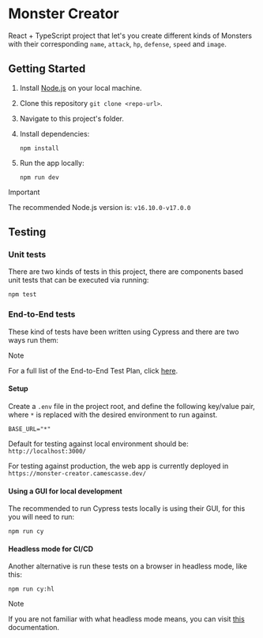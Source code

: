 # Monster Creator

React + TypeScript project that let's you create different kinds of Monsters with their corresponding `name`, `attack`, `hp`, `defense`, `speed` and `image`.

## Getting Started

1. Install [Node.js](https://nodejs.org/en) on your local machine.
2. Clone this repository `git clone <repo-url>`.
3. Navigate to this project's folder.
4. Install dependencies:

   ```
   npm install
   ```
5. Run the app locally:

   ```
   npm run dev
   ```
   
> [!IMPORTANT]
> The recommended Node.js version is: ```v16.10.0-v17.0.0```

## Testing

### Unit tests

There are two kinds of tests in this project, there are components based unit tests that can be executed via running:

```
npm test
```

### End-to-End tests

These kind of tests have been written using Cypress and there are two ways run them:

> [!NOTE]
> For a full list of the End-to-End Test Plan, click [here](https://github.com/camescasse/cypress-fullstacklabs-assessment/blob/main/TESTPLAN.md).

#### Setup

Create a `.env` file in the project root, and define the following key/value pair, where `*` is replaced with the desired environment to run against.

`BASE_URL="*"`

Default for testing against local environment should be: `http://localhost:3000/`

For testing against production, the web app is currently deployed in `https://monster-creator.camescasse.dev/`

#### Using a GUI for local development

The recommended to run Cypress tests locally is using their GUI, for this you will need to run:

```
npm run cy
```

#### Headless mode for CI/CD

Another alternative is run these tests on a browser in headless mode, like this:

```
npm run cy:hl
```

> [!NOTE]
> If you are not familiar with what headless mode means, you can visit [this](https://docs.cypress.io/guides/guides/command-line) documentation.